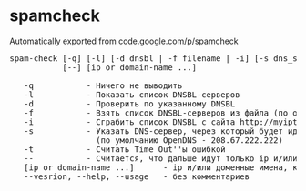 # spamcheck
Automatically exported from code.google.com/p/spamcheck
<pre>
spam-check [-q] [-l] [-d dnsbl | -f filename | -i] [-s dns_server] [-t] \
           [--] [ip or domain-name ...]

   -q           - Ничего не выводить
   -l           - Показать список DNSBL-серверов
   -d           - Проверить по указанному DNSBL
   -f           - Взять список DNSBL-серверов из файла (по одному на строчку)
   -i           - Сграбить список DNSBL с сайта http://myiptest.com/
   -s           - Указать DNS-сервер, через который будет идти проверка 
                  (по умолчанию OpenDNS - 208.67.222.222)
   -t           - Считать Time Out''ы ошибкой
   --           - Считается, что дальше идут только ip и/или доменные имена
   [ip or domain-name ...]      - ip и/или доменные имена, которые нужно проверить
   --vesrion, --help, --usage   - без комментариев
</pre>
